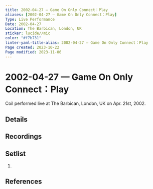 ```yaml
---
title: 2002-04-27 — Game On Only Connect：Play
aliases: [2002-04-27 — Game On Only Connect：Play]
Type: Live Performance
Date: 2002-04-27
Location: The Barbican, London, UK
sticker: lucide//mic
color: "#f7b731"
linter-yaml-title-alias: 2002-04-27 — Game On Only Connect：Play
Page created: 2023-10-22
Page modified: 2023-11-06
---
```


# 2002-04-27 — Game On Only Connect：Play

Coil performed live at The Barbican, London, UK on Apr. 21st, 2002.

## Details


## Recordings


## Setlist
1.

## References

[^1]: [Entry at Live Coil Archive]()
